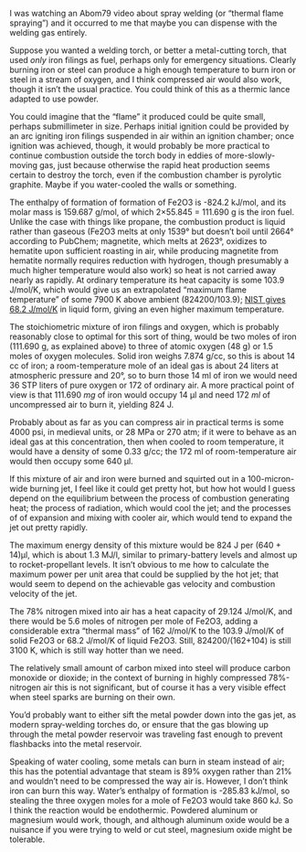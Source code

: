I was watching an Abom79 video about spray welding (or “thermal flame
spraying”) and it occurred to me that maybe you can dispense with the
welding gas entirely.

Suppose you wanted a welding torch, or better a metal-cutting torch,
that used *only* iron filings as fuel, perhaps only for emergency
situations.  Clearly burning iron or steel can produce a high enough
temperature to burn iron or steel in a stream of oxygen, and I think
compressed air would also work, though it isn’t the usual practice.
You could think of this as a thermic lance adapted to use powder.

You could imagine that the “flame” it produced could be quite small,
perhaps submillimeter in size.  Perhaps initial ignition could be
provided by an arc igniting iron filings suspended in air within an
ignition chamber; once ignition was achieved, though, it would
probably be more practical to continue combustion outside the torch
body in eddies of more-slowly-moving gas, just because otherwise the
rapid heat production seems certain to destroy the torch, even if the
combustion chamber is pyrolytic graphite.  Maybe if you water-cooled
the walls or something.

The enthalpy of formation of formation of Fe2O3 is -824.2 kJ/mol, and
its molar mass is 159.687 g/mol, of which 2×55.845 = 111.690 g is the
iron fuel.  Unlike the case with things like propane, the combustion
product is liquid rather than gaseous (Fe2O3 melts at only 1539° but
doesn’t boil until 2664° according to PubChem; magnetite, which melts
at 2623°, oxidizes to hematite upon sufficient roasting in air, while
producing magnetite from hematite normally requires reduction with
hydrogen, though presumably a much higher temperature would also work)
so heat is not carried away nearly as rapidly.  At ordinary
temperature its heat capacity is some 103.9 J/mol/K, which would give
us an extrapolated “maximum flame temperature” of some 7900 K above
ambient (824200/103.9); [NIST gives 68.2 J/mol/K][0] in liquid form,
giving an even higher maximum temperature.

[0]: https://webbook.nist.gov/cgi/cbook.cgi?ID=C1345251&Type=JANAFL&Table=on#JANAFL

The stoichiometric mixture of iron filings and oxygen, which is
probably reasonably close to optimal for this sort of thing, would be
two moles of iron (111.690 g, as explained above) to three of atomic
oxygen (48 g) or 1.5 moles of oxygen molecules.  Solid iron weighs
7.874 g/cc, so this is about 14 cc of iron; a room-temperature mole of
an ideal gas is about 24 liters at atmospheric pressure and 20°, so to
burn those 14 ml of iron we would need 36 STP liters of pure oxygen or
172 of ordinary air.  A more practical point of view is that 111.690
*mg* of iron would occupy 14 μl and need 172 *ml* of uncompressed air
to burn it, yielding 824 J.

Probably about as far as you can compress air in practical terms is
some 4000 psi, in medieval units, or 28 MPa or 270 atm; if it were to
behave as an ideal gas at this concentration, then when cooled to room
temperature, it would have a density of some 0.33 g/cc; the 172 ml of
room-temperature air would then occupy some 640 μl.

If this mixture of air and iron were burned and squirted out in a
100-micron-wide burning jet, I feel like it could get pretty hot, but
how hot would I guess depend on the equilibrium between the process of
combustion generating heat; the process of radiation, which would cool
the jet; and the processes of of expansion and mixing with cooler air,
which would tend to expand the jet out pretty rapidly.

The maximum energy density of this mixture would be 824 J per (640 +
14)μl, which is about 1.3 MJ/l, similar to primary-battery levels and
almost up to rocket-propellant levels.  It isn’t obvious to me how to
calculate the maximum power per unit area that could be supplied by
the hot jet; that would seem to depend on the achievable gas velocity
and combustion velocity of the jet.

The 78% nitrogen mixed into air has a heat capacity of 29.124 J/mol/K,
and there would be 5.6 moles of nitrogen per mole of Fe2O3, adding a
considerable extra “thermal mass” of 162 J/mol/K to the 103.9 J/mol/K
of solid Fe2O3 or 68.2 J/mol/K of liquid Fe2O3.  Still,
824200/(162+104) is still 3100 K, which is still way hotter than we
need.

The relatively small amount of carbon mixed into steel will produce
carbon monoxide or dioxide; in the context of burning in highly
compressed 78%-nitrogen air this is not significant, but of course it
has a very visible effect when steel sparks are burning on their own.

You’d probably want to either sift the metal powder down into the gas
jet, as modern spray-welding torches do, or ensure that the gas
blowing up through the metal powder reservoir was traveling fast
enough to prevent flashbacks into the metal reservoir.

Speaking of water cooling, some metals can burn in steam instead of
air; this has the potential advantage that steam is 89% oxygen rather
than 21% and wouldn’t need to be compressed the way air is.  However,
I don’t think iron can burn this way.  Water’s enthalpy of formation
is -285.83 kJ/mol, so stealing the three oxygen moles for a mole of
Fe2O3 would take 860 kJ.  So I think the reaction would be
endothermic.  Powdered aluminum or magnesium would work, though, and
although aluminum oxide would be a nuisance if you were trying to weld
or cut steel, magnesium oxide might be tolerable.
